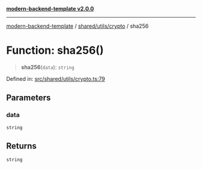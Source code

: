 [**modern-backend-template v2.0.0**](../../../../README.md)

***

[modern-backend-template](../../../../modules.md) / [shared/utils/crypto](../README.md) / sha256

# Function: sha256()

> **sha256**(`data`): `string`

Defined in: [src/shared/utils/crypto.ts:79](https://github.com/maemreyo/saas-4cus-nodejs/blob/1a77de11cd6eaefe66c31c7f5de281673fc25ce5/src/shared/utils/crypto.ts#L79)

## Parameters

### data

`string`

## Returns

`string`
